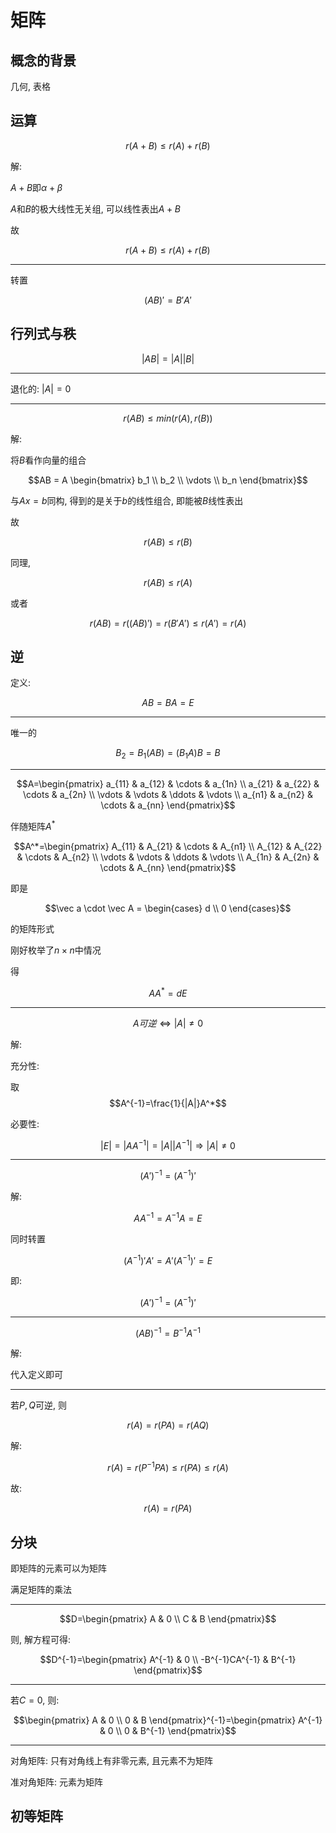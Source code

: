 # 矩阵

## 概念的背景

几何, 表格

## 运算

$$r(A+B) \leq r(A) + r(B)$$

解:

$A+B$即$\alpha + \beta$

$A$和$B$的极大线性无关组, 可以线性表出$A+B$

故

$$r(A+B) \leq r(A) + r(B)$$

---

转置

$$(AB)'=B'A'$$

## 行列式与秩

$$|AB| = |A||B|$$

---

退化的: $|A|=0$

---

$$r(AB) \leq min(r(A), r(B))$$

解:

将$B$看作向量的组合

$$AB = A \begin{bmatrix} b_1 \\ b_2 \\ \vdots \\ b_n \end{bmatrix}$$

与$Ax=b$同构, 得到的是关于$b$的线性组合, 即能被$B$线性表出

故

$$r(AB) \leq r(B)$$

同理,

$$r(AB) \leq r(A)$$

或者

$$r(AB)=r((AB)')=r(B'A') \leq r(A') =r(A)$$

## 逆

定义:

$$AB=BA=E$$

---

唯一的

$$B_2 = B_1 (A B) = (B_1 A) B = B$$

---

$$A=\begin{pmatrix} a_{11} & a_{12} & \cdots & a_{1n} \\ a_{21} & a_{22} & \cdots & a_{2n} \\ \vdots & \vdots & \ddots & \vdots \\ a_{n1} & a_{n2} & \cdots & a_{nn} \end{pmatrix}$$

伴随矩阵$A^*$

$$A^*=\begin{pmatrix} A_{11} & A_{21} & \cdots & A_{n1} \\ A_{12} & A_{22} & \cdots & A_{n2} \\ \vdots & \vdots & \ddots & \vdots \\ A_{1n} & A_{2n} & \cdots & A_{nn} \end{pmatrix}$$

即是

$$\vec a \cdot \vec A = \begin{cases} d \\ 0 \end{cases}$$

的矩阵形式

刚好枚举了$n \times n$中情况

得

$$AA^* = dE$$

---

$$A可逆 \Leftrightarrow |A| \neq 0$$

解:

充分性:

取$$A^{-1}=\frac{1}{|A|}A^*$$

必要性:

$$|E| = |AA^{-1}| = |A||A^{-1}| \Rightarrow |A| \neq 0$$

---

$$(A')^{-1}=(A^{-1})'$$

解:

$$AA^{-1} = A^{-1}A = E$$

同时转置

$$(A^{-1})'A' = A'(A^{-1})' = E$$

即:

$$(A')^{-1}=(A^{-1})'$$

---

$$(AB)^{-1}=B^{-1}A^{-1}$$

解:

代入定义即可

---

若$P, Q$可逆, 则

$$r(A)=r(PA)=r(AQ)$$

解:

$$r(A)=r(P^{-1}PA) \leq r(PA) \leq r(A)$$

故:

$$r(A)=r(PA)$$

## 分块

即矩阵的元素可以为矩阵

满足矩阵的乘法

---

$$D=\begin{pmatrix} A & 0 \\ C & B \end{pmatrix}$$

则, 解方程可得:

$$D^{-1}=\begin{pmatrix} A^{-1} & 0 \\ -B^{-1}CA^{-1} & B^{-1} \end{pmatrix}$$

---

若$C=0$, 则:

$$\begin{pmatrix} A & 0 \\ 0 & B \end{pmatrix}^{-1}=\begin{pmatrix} A^{-1} & 0 \\ 0 & B^{-1} \end{pmatrix}$$

---

对角矩阵: 只有对角线上有非零元素, 且元素不为矩阵

准对角矩阵: 元素为矩阵

## 初等矩阵
